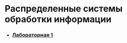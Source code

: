 # Распределенные системы обработки информации
* ### [Лабораторная 1](https://github.com/platosha-git/RSOI/blob/main/lab1/README.md)
